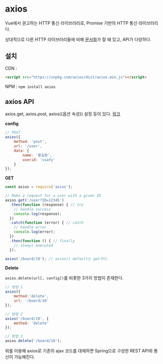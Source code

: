 # axios

Vue에서 권고하는 HTTP 통신 라이브러리로, Promise 기반의 HTTP 통신 라이브러리다.

상대적으로 다른 HTTP 라이브러리들에 비해 [문서화](https://github.com/axios/axios)가 잘 돼 있고, API가 다양하다.



## 설치

CDN : 

```html
<script src="https://unpkg.com/axios/dist/axios.min.js"></script>
```



NPM : `npm install axios`



## axios API

axios.get, axios.post, axios({옵션 속성}) 설정 등이 있다. [링크](https://github.com/axios/axios#axios-api)



**config**

```javascript
// POST
axios({
    method: 'post',
    url: '/user',
    data: {
        name: '홍길동',
        userid: 'ssafy'
    }
});
```



**GET** 

```javascript
const axios = require('axios');

// Make a request for a user with a given ID
axios.get('/user?ID=12345')
  .then(function (response) { // try
    // handle success
    console.log(response);
  })
  .catch(function (error) { // catch
    // handle error
    console.log(error);
  })
  .then(function () { // finally
    // always executed
  });

axios('/board/10'); // axios() default는 get이다.
```



**Delete**

`axios.delete(url[, config])`를 비롯한 3가지 방법이 존재한다.

```javascript
// 방법 1
axios({
    method:'delete',
    url: '/board/10'
});

// 방법 2
axios('/board/10', {
    method: 'delete'
});

// 방법 3
axios.delete('/board/10');
```



위를 이용해 axios로 기존의 ajax 코드를 대체하면 Spring으로 구성한 REST API와 통신이 가능해진다.